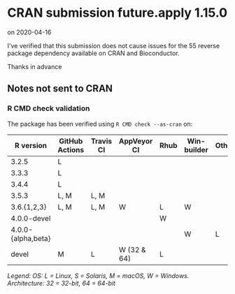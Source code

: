 # CRAN submission future.apply 1.15.0

on 2020-04-16

I've verified that this submission does not cause issues for the 55 reverse package dependency available on CRAN and Bioconductor.

Thanks in advance


## Notes not sent to CRAN

### R CMD check validation

The package has been verified using `R CMD check --as-cran` on:

| R version          | GitHub Actions | Travis CI | AppVeyor CI | Rhub      | Win-builder | Other  |
| ------------------ | -------------- | --------- | ----------- | --------- | ----------- | ------ |
| 3.2.5              | L              |           |             |           |             |        |
| 3.3.3              | L              |           |             |           |             |        |
| 3.4.4              | L              |           |             |           |             |        |
| 3.5.3              | L, M           | L, M      |             |           |             |        |
| 3.6.{1,2,3}        | L, M           | L, M      | W           | L         | W           |        |
| 4.0.0-devel        |                |           |             |       W   |             |        |
| 4.0.0-{alpha,beta} |                |           |             |           | W           | L      |
| devel              |    M           | L         | W (32 & 64) | L         |             |        |

*Legend: OS: L = Linux, S = Solaris, M = macOS, W = Windows.  Architecture: 32 = 32-bit, 64 = 64-bit*
